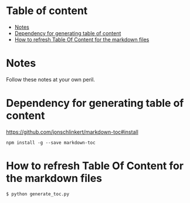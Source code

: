 # Table of content

<!-- toc -->

- [Notes](#notes)
- [Dependency for generating table of content](#dependency-for-generating-table-of-content)
- [How to refresh Table Of Content for the markdown files](#how-to-refresh-table-of-content-for-the-markdown-files)

<!-- tocstop -->

# Notes
Follow these notes at your own peril.

# Dependency for generating table of content

https://github.com/jonschlinkert/markdown-toc#install 
```
npm install -g --save markdown-toc
```
# How to refresh Table Of Content for the markdown files
```
$ python generate_toc.py
```
